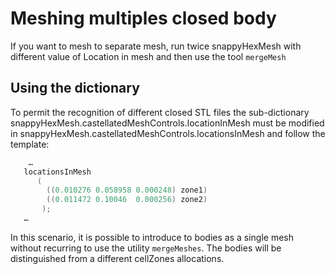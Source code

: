 # Meshing multiples closed body

If you want to mesh to separate mesh, run twice snappyHexMesh with
different value of Location in mesh and then use the tool ```mergeMesh```

## Using the dictionary
To permit the recognition of different closed STL files the
sub-dictionary snappyHexMesh.castellatedMeshControls.locationInMesh must
be modified in snappyHexMesh.castellatedMeshControls.locationsInMesh and
follow the template:

```c++
    …
   locationsInMesh 
      (
        ((0.010276 0.058958 0.000248) zone1) 
  	    ((0.011472 0.10046  0.000256) zone2)
       );
   …
```

In this scenario, it is possible to introduce to bodies as a single mesh
without recurring to use the utility ```mergeMeshes```. The bodies will be
distinguished from a different cellZones allocations.
